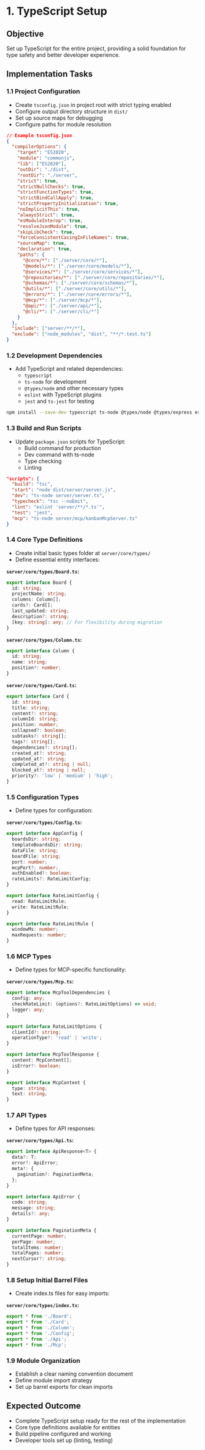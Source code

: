 # 1. TypeScript Setup

## Objective
Set up TypeScript for the entire project, providing a solid foundation for type safety and better developer experience.

## Implementation Tasks

### 1.1 Project Configuration
- Create `tsconfig.json` in project root with strict typing enabled
- Configure output directory structure in `dist/`
- Set up source maps for debugging
- Configure paths for module resolution

```json
// Example tsconfig.json
{
  "compilerOptions": {
    "target": "ES2020",
    "module": "commonjs",
    "lib": ["ES2020"],
    "outDir": "./dist",
    "rootDir": "./server",
    "strict": true,
    "strictNullChecks": true,
    "strictFunctionTypes": true,
    "strictBindCallApply": true,
    "strictPropertyInitialization": true,
    "noImplicitThis": true,
    "alwaysStrict": true,
    "esModuleInterop": true,
    "resolveJsonModule": true,
    "skipLibCheck": true,
    "forceConsistentCasingInFileNames": true,
    "sourceMap": true,
    "declaration": true,
    "paths": {
      "@core/*": ["./server/core/*"],
      "@models/*": ["./server/core/models/*"],
      "@services/*": ["./server/core/services/*"],
      "@repositories/*": ["./server/core/repositories/*"],
      "@schemas/*": ["./server/core/schemas/*"],
      "@utils/*": ["./server/core/utils/*"],
      "@errors/*": ["./server/core/errors/*"],
      "@mcp/*": ["./server/mcp/*"],
      "@api/*": ["./server/api/*"],
      "@cli/*": ["./server/cli/*"]
    }
  },
  "include": ["server/**/*"],
  "exclude": ["node_modules", "dist", "**/*.test.ts"]
}
```

### 1.2 Development Dependencies
- Add TypeScript and related dependencies:
  - `typescript`
  - `ts-node` for development
  - `@types/node` and other necessary types
  - `eslint` with TypeScript plugins
  - `jest` and `ts-jest` for testing

```sh
npm install --save-dev typescript ts-node @types/node @types/express eslint @typescript-eslint/parser @typescript-eslint/eslint-plugin jest ts-jest @types/jest
```

### 1.3 Build and Run Scripts
- Update `package.json` scripts for TypeScript:
  - Build command for production
  - Dev command with ts-node
  - Type checking
  - Linting

```json
"scripts": {
  "build": "tsc",
  "start": "node dist/server/server.js",
  "dev": "ts-node server/server.ts",
  "typecheck": "tsc --noEmit",
  "lint": "eslint 'server/**/*.ts'",
  "test": "jest",
  "mcp": "ts-node server/mcp/kanbanMcpServer.ts"
}
```

### 1.4 Core Type Definitions
- Create initial basic types folder at `server/core/types/`
- Define essential entity interfaces:

**`server/core/types/Board.ts`:**
```typescript
export interface Board {
  id: string;
  projectName: string;
  columns: Column[];
  cards?: Card[];
  last_updated: string;
  description?: string;
  [key: string]: any; // For flexibility during migration
}
```

**`server/core/types/Column.ts`:**
```typescript
export interface Column {
  id: string;
  name: string;
  position?: number;
}
```

**`server/core/types/Card.ts`:**
```typescript
export interface Card {
  id: string;
  title: string;
  content?: string;
  columnId: string;
  position: number;
  collapsed?: boolean;
  subtasks?: string[];
  tags?: string[];
  dependencies?: string[];
  created_at?: string;
  updated_at?: string;
  completed_at?: string | null;
  blocked_at?: string | null;
  priority?: 'low' | 'medium' | 'high';
}
```

### 1.5 Configuration Types
- Define types for configuration:

**`server/core/types/Config.ts`:**
```typescript
export interface AppConfig {
  boardsDir: string;
  templateBoardsDir: string;
  dataFile: string;
  boardFile: string;
  port: number;
  mcpPort?: number;
  authEnabled?: boolean;
  rateLimits?: RateLimitConfig;
}

export interface RateLimitConfig {
  read: RateLimitRule;
  write: RateLimitRule;
}

export interface RateLimitRule {
  windowMs: number;
  maxRequests: number;
}
```

### 1.6 MCP Types
- Define types for MCP-specific functionality:

**`server/core/types/Mcp.ts`:**
```typescript
export interface McpToolDependencies {
  config: any;
  checkRateLimit: (options?: RateLimitOptions) => void;
  logger: any;
}

export interface RateLimitOptions {
  clientId?: string;
  operationType?: 'read' | 'write';
}

export interface McpToolResponse {
  content: McpContent[];
  isError?: boolean;
}

export interface McpContent {
  type: string;
  text: string;
}
```

### 1.7 API Types
- Define types for API responses:

**`server/core/types/Api.ts`:**
```typescript
export interface ApiResponse<T> {
  data?: T;
  error?: ApiError;
  meta?: {
    pagination?: PaginationMeta;
  };
}

export interface ApiError {
  code: string;
  message: string;
  details?: any;
}

export interface PaginationMeta {
  currentPage: number;
  perPage: number;
  totalItems: number;
  totalPages: number;
  nextCursor?: string;
}
```

### 1.8 Setup Initial Barrel Files
- Create index.ts files for easy imports:

**`server/core/types/index.ts`:**
```typescript
export * from './Board';
export * from './Card';
export * from './Column';
export * from './Config';
export * from './Api';
export * from './Mcp';
```

### 1.9 Module Organization
- Establish a clear naming convention document
- Define module import strategy
- Set up barrel exports for clean imports

## Expected Outcome
- Complete TypeScript setup ready for the rest of the implementation
- Core type definitions available for entities
- Build pipeline configured and working
- Developer tools set up (linting, testing)